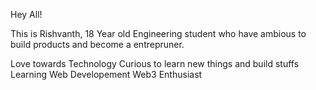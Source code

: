 Hey All!

This is Rishvanth, 18 Year old Engineering student who have ambious to build products and become a entrepruner.

Love towards Technology
Curious to learn new things and build stuffs
Learning Web Developement
Web3 Enthusiast
